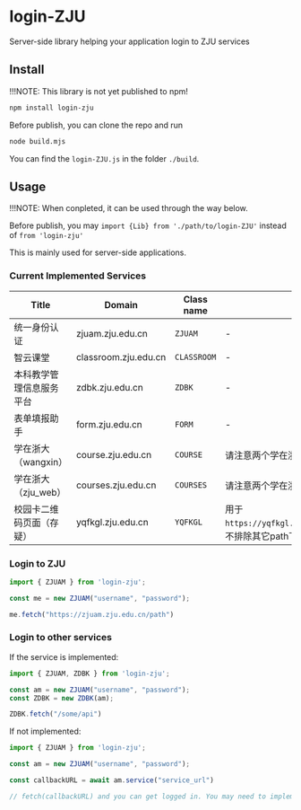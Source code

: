 # login-ZJU

Server-side library helping your application login to ZJU services

## Install

!!!NOTE: This library is not yet published to npm!

```sh
npm install login-zju
```

Before publish, you can clone the repo and run

```sh
node build.mjs
```

You can find the `login-ZJU.js` in the folder `./build`.

## Usage

!!!NOTE: When conpleted, it can be used through the way below.

Before publish, you may `import {Lib} from './path/to/login-ZJU'` instead of `from 'login-zju'`

This is mainly used for server-side applications.

### Current Implemented Services


| Title    | Domain               | Class name  | Note |
| -------- | -------------------- | ----------- | ---- |
| 统一身份认证 | zjuam.zju.edu.cn | `ZJUAM` | - |
| 智云课堂 | classroom.zju.edu.cn | `CLASSROOM` | -    |
| 本科教学管理信息服务平台     |    zdbk.zju.edu.cn    |   `ZDBK`  |   -   |
| 表单填报助手 | form.zju.edu.cn | `FORM` | -  |
| 学在浙大（wangxin） | course.zju.edu.cn | `COURSE` |  请注意两个学在浙大的区别  |
| 学在浙大（zju_web） | courses.zju.edu.cn | `COURSES` |  请注意两个学在浙大的区别  |
| 校园卡二维码页面（存疑） | yqfkgl.zju.edu.cn | `YQFKGL` |  用于`https://yqfkgl.zju.edu.cn/_web/_customizes/ykt/index3.jsp`，不排除其它path下会有其它登录流程  |
### Login to ZJU

```typescript
import { ZJUAM } from 'login-zju';

const me = new ZJUAM("username", "password");

me.fetch("https://zjuam.zju.edu.cn/path")

```

### Login to other services

If the service is implemented:

```typescript
import { ZJUAM, ZDBK } from 'login-zju';

const am = new ZJUAM("username", "password");
const ZDBK = new ZDBK(am);

ZDBK.fetch("/some/api")

```

If not implemented:

```typescript
import { ZJUAM } from 'login-zju';

const am = new ZJUAM("username", "password");

const callbackURL = await am.service("service_url")

// fetch(callbackURL) and you can get logged in. You may need to implement further cookie handler yourself.
```
